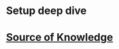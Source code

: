 # Setup deep dive

# [Source of Knowledge](https://learn.acloud.guru/course/443e09cc-7465-438d-9d35-1bf9c1802f83/overview)